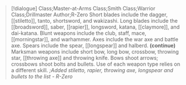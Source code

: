>[!dialogue] Class;Master-at-Arms Class;Smith Class;Warrior Class;Drillmaster Author;R-Zero
Short blades include the dagger, [[stiletto]], tanto, shortsword, and wakizashi. Long blades include the [[broadsword]], saber, [[rapier]], longsword, katana, [[claymore]], and dai-katana. Blunt weapons include the club, staff, mace, [[morningstar]], and warhammer. Axes include the war axe and battle axe. Spears include the spear, [[longspear]] and halberd.
**(continue)**
Marksman weapons include short bow, long bow, crossbow, throwing star, [[throwing axe]] and throwing knife. Bows shoot arrows; crossbows shoot bolts and bullets. Use of each weapon type relies on a different skill.
*;Added stiletto, rapier, throwing axe, longspear and bullets to the list - R-Zero*